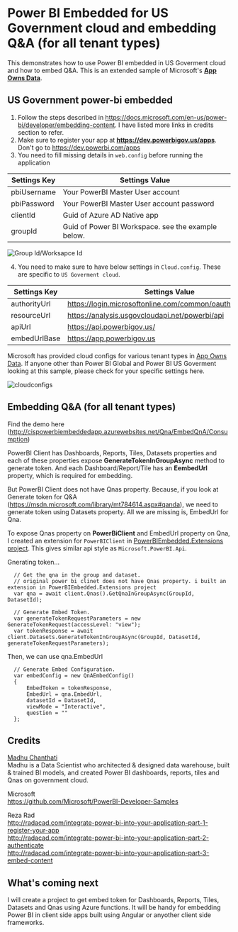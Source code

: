 # Power BI Embedded for US Government cloud and embedding Q&A (for all tenant types)
This demonstrates how to use Power BI embedded in US Goverment cloud and how to embed Q&A. This is an extended sample of Microsoft's **[App Owns Data](https://github.com/Microsoft/PowerBI-Developer-Samples)**. 

## US Government power-bi embedded
1. Follow the steps described in https://docs.microsoft.com/en-us/power-bi/developer/embedding-content. I have listed more links in credits section to refer.
2. Make sure to register your app at **https://dev.powerbigov.us/apps**. Don't go to https://dev.powerbi.com/apps
3. You need to fill missing details in `web.config` before running the application


| Settings Key | Settings Value                                     |
| ------------ | -------------------------------------------------- |
| pbiUsername  | Your PowerBI Master User account                   |
| pbiPassword  | Your PowerBI Master User account password          |
| clientId     | Guid of Azure AD Native app                        |
| groupId      | Guid of Power BI Workspace. see the example below. |

![Group Id/Worksapce Id](https://github.com/kolluri-rk/PowerBI-Embedded-US-Government-Samples/blob/master/images-for-readme/groupid-worksapceid.PNG "Group Id/Worksapce Id")


4. You need to make sure to have below settings in `Cloud.config`. These are specific to `US Goverment cloud`.

| Settings Key | Settings Value                                               |
| ------------ | ------------------------------------------------------------ |
| authorityUrl | https://login.microsoftonline.com/common/oauth2/authorize/   |
| resourceUrl  | https://analysis.usgovcloudapi.net/powerbi/api               |
| apiUrl       | https://api.powerbigov.us/                                   |
| embedUrlBase | https://app.powerbigov.us                                    |

Microsoft has provided cloud configs for various tenant types in [App Owns Data](https://github.com/Microsoft/PowerBI-Developer-Samples/tree/master/App%20Owns%20Data/PowerBIEmbedded_AppOwnsData/CloudConfigs). If anyone other than Power BI Global and Power BI US Goverment looking at this sample, please check for your specific settings here. 

![cloudconfigs](https://github.com/kolluri-rk/PowerBI-Embedded-US-Government-Samples/blob/master/images-for-readme/power-bi-.PNG "cloud configs")



## Embedding Q&A (for all tenant types)

Find the demo here (http://cispowerbiembeddedapp.azurewebsites.net/Qna/EmbedQnA/Consumption)

PowerBI Client has Dashboards, Reports, Tiles, Datasets properties and each of these properties expose **GenerateTokenInGroupAsync** method to generate token. And each Dashboard/Report/Tile has an **EembedUrl** property, which is required for embedding. 

But PowerBI Client does not have Qnas property. Because, if you look at Generate token for Q&A (https://msdn.microsoft.com/library/mt784614.aspx#qanda), we need to generate token using Datasets property. All we are missing is, EmbedUrl for Qna. 

To expose Qnas property on **PowerBiClient** and EmbedUrl property on Qna, I created an extension for `PowerBIClient` in [PowerBIEmbedded.Extensions project](https://github.com/kolluri-rk/PowerBI-Embedded-US-Government-Samples/tree/master/App%20Owns%20Data/PowerBIEmbedded.Extensions). This gives similar api style as `Microsoft.PowerBI.Api`.


Gnerating token...

```
  // Get the qna in the group and dataset.
  // original power bi clinet does not have Qnas property. i built an extension in PowerBIEmbedded.Extensions project
  var qna = await client.Qnas().GetQnaInGroupAsync(GroupId, DatasetId);

  // Generate Embed Token.
  var generateTokenRequestParameters = new GenerateTokenRequest(accessLevel: "view");
  var tokenResponse = await client.Datasets.GenerateTokenInGroupAsync(GroupId, DatasetId, generateTokenRequestParameters);
```

Then, we can use qna.EmbedUrl

```
  // Generate Embed Configuration.
  var embedConfig = new QnAEmbedConfig()
  {
      EmbedToken = tokenResponse,
      EmbedUrl = qna.EmbedUrl,
      datasetId = DatasetId,
      viewMode = "Interactive",
      question = ""
  };
```


## Credits

[Madhu Chanthati](https://github.com/mchanthati) <br> 
Madhu is a Data Scientist who architected & designed data warehouse, built & trained BI models, and created Power BI dashboards, reports, tiles and Qnas on government cloud. 

Microsoft <br> 
https://github.com/Microsoft/PowerBI-Developer-Samples <br>

Reza Rad <br>
http://radacad.com/integrate-power-bi-into-your-application-part-1-register-your-app <br>
http://radacad.com/integrate-power-bi-into-your-application-part-2-authenticate <br>
http://radacad.com/integrate-power-bi-into-your-application-part-3-embed-content  <br>


## What's coming next

I will create a project to get embed token for Dashboards, Reports, Tiles, Datasets and Qnas using Azure functions. It will be handy for embedding Power BI in client side apps built using Angular or anyother client side frameworks.  
